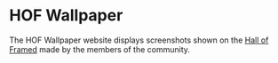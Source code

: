 # HOF Wallpaper
The HOF Wallpaper website displays screenshots shown on the [Hall of Framed](https://framedsc.com/HallOfFramed/) made by the members of the community.